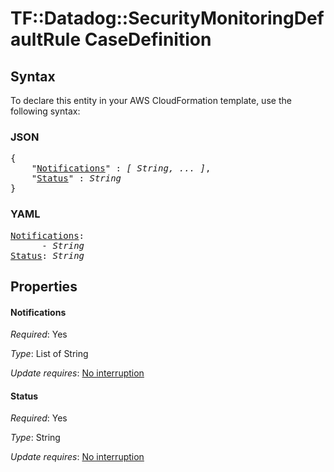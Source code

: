 # TF::Datadog::SecurityMonitoringDefaultRule CaseDefinition

## Syntax

To declare this entity in your AWS CloudFormation template, use the following syntax:

### JSON

<pre>
{
    "<a href="#notifications" title="Notifications">Notifications</a>" : <i>[ String, ... ]</i>,
    "<a href="#status" title="Status">Status</a>" : <i>String</i>
}
</pre>

### YAML

<pre>
<a href="#notifications" title="Notifications">Notifications</a>: <i>
      - String</i>
<a href="#status" title="Status">Status</a>: <i>String</i>
</pre>

## Properties

#### Notifications

_Required_: Yes

_Type_: List of String

_Update requires_: [No interruption](https://docs.aws.amazon.com/AWSCloudFormation/latest/UserGuide/using-cfn-updating-stacks-update-behaviors.html#update-no-interrupt)

#### Status

_Required_: Yes

_Type_: String

_Update requires_: [No interruption](https://docs.aws.amazon.com/AWSCloudFormation/latest/UserGuide/using-cfn-updating-stacks-update-behaviors.html#update-no-interrupt)

